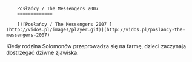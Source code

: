 
        Posłańcy / The Messengers 2007 
        =============
        
        [![Posłańcy / The Messengers 2007 ](http://vidos.pl/images/player.gif)](http://vidos.pl/poslancy-the-messengers-2007)
        
        
 Kiedy rodzina Solomonów przeprowadza się na farmę, dzieci zaczynają dostrzegać dziwne zjawiska.
    